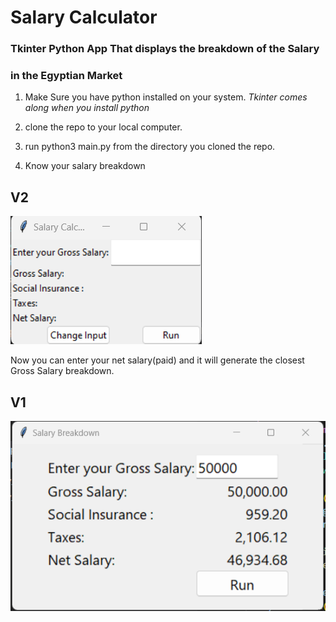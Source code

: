# Salary Calculator
### Tkinter Python App That displays the breakdown of the Salary
### in the Egyptian Market

1) Make Sure you have python installed on your system. *Tkinter comes along when you install python*

2) clone the repo to your local computer.

3) run python3 main.py from the directory you cloned the repo.

4) Know your salary breakdown

## V2
![Version 2.0](/src/v2.png)

Now you can enter your net salary(paid) and it will generate the closest Gross Salary breakdown. 

## V1
![Version 1.0](/src/v1.png)